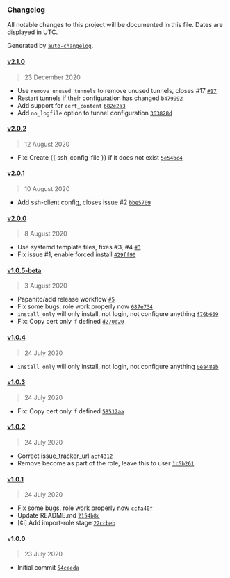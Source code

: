 ### Changelog

All notable changes to this project will be documented in this file. Dates are displayed in UTC.

Generated by [`auto-changelog`](https://github.com/CookPete/auto-changelog).

#### [v2.1.0](https://github.com/papanito/ansible-role-cloudflared/compare/v2.0.2...v2.1.0)

> 23 December 2020

- Use `remove_unused_tunnels` to remove unused tunnels, closes #17 [`#17`](https://github.com/papanito/ansible-role-cloudflared/issues/17)
- Restart tunnels if their configuration has changed [`b479992`](https://github.com/papanito/ansible-role-cloudflared/commit/b479992a77c3b382ee1420e77609f8c831736313)
- Add support for `cert_content` [`682e2a3`](https://github.com/papanito/ansible-role-cloudflared/commit/682e2a376fe175c5bd4fcdc6599a4d09480baa74)
- Add `no_logfile` option to tunnel configuration [`363828d`](https://github.com/papanito/ansible-role-cloudflared/commit/363828ddc31195fba96458633e74cfb715e19542)

#### [v2.0.2](https://github.com/papanito/ansible-role-cloudflared/compare/v2.0.1...v2.0.2)

> 12 August 2020

- Fix: Create {{ ssh_config_file }} if it does not exist [`5e54bc4`](https://github.com/papanito/ansible-role-cloudflared/commit/5e54bc4c32a676ff75c0d01e155ac72b425ef782)

#### [v2.0.1](https://github.com/papanito/ansible-role-cloudflared/compare/v2.0.0...v2.0.1)

> 10 August 2020

- Add ssh-client config, closes issue #2 [`bbe5709`](https://github.com/papanito/ansible-role-cloudflared/commit/bbe57094b919c29c46412f8a9de2ea7c79b93dd6)

#### [v2.0.0](https://github.com/papanito/ansible-role-cloudflared/compare/v1.0.5-beta...v2.0.0)

> 8 August 2020

- Use systemd template files, fixes #3, #4 [`#3`](https://github.com/papanito/ansible-role-cloudflared/issues/3)
- Fix issue #1, enable forced install [`429ff90`](https://github.com/papanito/ansible-role-cloudflared/commit/429ff90d1323a9a4bd56d3682805a43a046e329f)

#### [v1.0.5-beta](https://github.com/papanito/ansible-role-cloudflared/compare/v1.0.4...v1.0.5-beta)

> 3 August 2020

- Papanito/add release workflow [`#5`](https://github.com/papanito/ansible-role-cloudflared/pull/5)
- Fix some bugs. role work properly now [`687e734`](https://github.com/papanito/ansible-role-cloudflared/commit/687e734ed7ed5f949063a7339189df32480450a6)
- `install_only` will only install, not login, not configure anything [`f76b669`](https://github.com/papanito/ansible-role-cloudflared/commit/f76b66909994660e0cd49cecaf33484b4df2db05)
- Fix: Copy cert only if defined [`d270d20`](https://github.com/papanito/ansible-role-cloudflared/commit/d270d201bdc69e302e2bcdcd52e55180a0b71631)

#### [v1.0.4](https://github.com/papanito/ansible-role-cloudflared/compare/v1.0.3...v1.0.4)

> 24 July 2020

- `install_only` will only install, not login, not configure anything [`0ea48eb`](https://github.com/papanito/ansible-role-cloudflared/commit/0ea48ebdcea079a5d196f1c25f01a42b629e4251)

#### [v1.0.3](https://github.com/papanito/ansible-role-cloudflared/compare/v1.0.2...v1.0.3)

> 24 July 2020

- Fix: Copy cert only if defined [`58512aa`](https://github.com/papanito/ansible-role-cloudflared/commit/58512aac3b75c554f0b6e97be2cb73b661580d8c)

#### [v1.0.2](https://github.com/papanito/ansible-role-cloudflared/compare/v1.0.1...v1.0.2)

> 24 July 2020

- Correct issue_tracker_url [`acf4312`](https://github.com/papanito/ansible-role-cloudflared/commit/acf4312f085384aaf2851c8d43eea802c4d98d71)
- Remove become as part of the role, leave this to user [`1c5b261`](https://github.com/papanito/ansible-role-cloudflared/commit/1c5b261b89f228fd4939026dd53d569b502266a0)

#### [v1.0.1](https://github.com/papanito/ansible-role-cloudflared/compare/v1.0.0...v1.0.1)

> 24 July 2020

- Fix some bugs. role work properly now [`ccfa40f`](https://github.com/papanito/ansible-role-cloudflared/commit/ccfa40f24c49dcd2600622804e84b2e62837224f)
- Update README.md [`2154b8c`](https://github.com/papanito/ansible-role-cloudflared/commit/2154b8cc2316d2c2b269cd3ea9c30ee721737a52)
- [¢i] Add import-role stage [`22ccbeb`](https://github.com/papanito/ansible-role-cloudflared/commit/22ccbebdee8120d0b4a3e43f1f1dea7cbf961192)

#### v1.0.0

> 23 July 2020

- Initial commit [`54ceeda`](https://github.com/papanito/ansible-role-cloudflared/commit/54ceeda4a792afe94135b0586195cca10c988c06)
